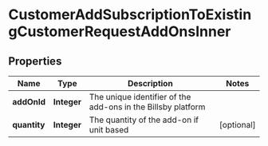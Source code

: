 

# CustomerAddSubscriptionToExistingCustomerRequestAddOnsInner


## Properties

| Name | Type | Description | Notes |
|------------ | ------------- | ------------- | -------------|
|**addOnId** | **Integer** | The unique identifier of the add-ons in the Billsby platform |  |
|**quantity** | **Integer** | The quantity of the add-on if unit based |  [optional] |



